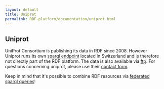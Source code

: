 ```yaml
---
layout: default
title: Uniprot
permalink: RDF-platform/documentation/uniprot.html
---
```

## Uniprot
UniProt Consortium is publishing its data in RDF since 2008. However Uniprot runs its own [sparql endpoint](http://sparql.uniprot.org/sparql) located in Switzerland and is therefore not directly part of the RDF platform. The data is also available via [ftp](ftp://ftp.uniprot.org/pub/databases/uniprot/current_release/rdf/). For questions concerning uniprot, please use their [contact form](http://www.uniprot.org/contact).

Keep in mind that it's possible to combine RDF resources via [federated sparql queries](https://www.w3.org/TR/sparql11-federated-query/)!
